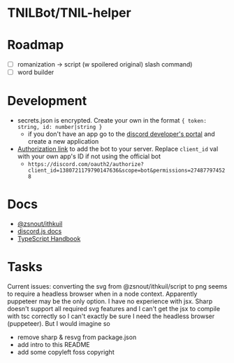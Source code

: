 # TNILBot/TNIL-helper

# Roadmap

- [ ] romanization -> script (w spoilered original) slash command)
- [ ] word builder

# Development

- secrets.json is encrypted. Create your own in the format `{ token: string, id: number|string }`
    - if you don't have an app go to the [discord developer's portal](https://discord.com/developers/applications/) and create a new application
- [Authorization link](https://discord.com/oauth2/authorize?client_id=1380721179790147636&scope=bot&permissions=274877974528) to add the bot to your server. Replace `client_id` val with your own app's ID if not using the official bot
    - `https://discord.com/oauth2/authorize?client_id=1380721179790147636&scope=bot&permissions=274877974528`

# Docs

- [@zsnout/ithkuil](https://github.com/zsakowitz/ithkuil)
- [discord.js docs](https://discord.js.org/docs/packages/discord.js/14.19.3)
- [TypeScript Handbook](https://www.typescriptlang.org/docs/handbook/intro.html)

# Tasks
Current issues: converting the svg from @zsnout/ithkuil/script to png seems to require a headless browser when in a node context. Apparently puppeteer may be the only option. I have no experience with jsx. Sharp doesn't support all required svg features and I can't get the jsx to compile with tsc correctly so I can't exactly be sure I need the headless browser (puppeteer). But I would imagine so
- remove sharp & resvg from package.json
- add intro to this README
- add some copyleft foss copyright

